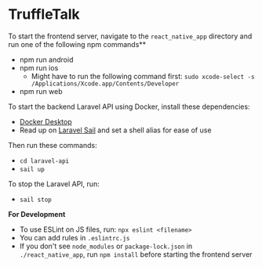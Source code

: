 # TruffleTalk

To start the frontend server, navigate to the `react_native_app` directory and run one of the following npm commands**
- npm run android
- npm run ios
  - Might have to run the following command first: `sudo xcode-select -s /Applications/Xcode.app/Contents/Developer`
- npm run web

To start the backend Laravel API using Docker, install these dependencies:
- [Docker Desktop](https://www.docker.com/products/docker-desktop/)
- Read up on [Laravel Sail](https://laravel.com/docs/10.x/sail) and set a shell alias for ease of use

Then run these commands:
- `cd laravel-api`
- `sail up`

To stop the Laravel API, run:
- `sail stop`

**For Development**
- To use ESLint on JS files, run: `npx eslint <filename>`
- You can add rules in `.eslintrc.js`
- If you don't see `node_modules` or `package-lock.json` in `./react_native_app`, run `npm install` before starting the frontend server